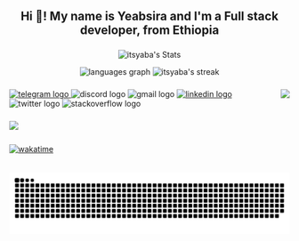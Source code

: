 <h2 align="center">Hi 👋! My name is Yeabsira and I'm a Full stack developer, from Ethiopia</h2>
 
###

<div align="center">

![itsyaba's Stats](https://github-readme-stats.vercel.app/api?username=itsyaba&theme=vue-dark&show_icons=true&hide_border=false&count_private=true)
 
  <img src="https://github-readme-stats.vercel.app/api/top-langs?username=itsyaba&locale=en&hide_title=false&layout=compact&card_width=320&langs_count=6&theme=vue-dark&hide_border=false" height="150" alt="languages graph"  />
  <img src="https://streak-stats.demolab.com?user=itsyaba&locale=en&mode=daily&theme=vue-dark&hide_border=false&border_radius=5" height="150" alt="itsyaba's streak"  />
</div>

###

<img align="right" height="150" src="https://media0.giphy.com/media/v1.Y2lkPTc5MGI3NjExODJpeDhuZDI2czk4M2piNG5vY3kwdTE5enZ5OHBhOHNreTBzdDU2NyZlcD12MV9pbnRlcm5hbF9naWZfYnlfaWQmY3Q9Zw/3oEduLPzcE6qsCj8S4/giphy.webp"  />

###

<div align="left">
  <a href="https://t.me/itsyaba" target="_blank">
    <img src="https://img.shields.io/static/v1?message=Telegram&logo=telegram&label=&color=2CA5E0&logoColor=white&labelColor=&style=for-the-badge" height="35" alt="telegram logo"  />
  </a>
  <img src="https://img.shields.io/static/v1?message=Discord&logo=discord&label=&color=7289DA&logoColor=white&labelColor=&style=for-the-badge" height="35" alt="discord logo"  />
  <img src="https://img.shields.io/static/v1?message=Gmail&logo=gmail&label=&color=D14836&logoColor=white&labelColor=&style=for-the-badge" height="35" alt="gmail logo"  />
  <a href="https://www.linkedin.com/in/yeabsira-tarekegn-abb698214/" target="_blank">
    <img src="https://img.shields.io/static/v1?message=LinkedIn&logo=linkedin&label=&color=0077B5&logoColor=white&labelColor=&style=for-the-badge" height="35" alt="linkedin logo"  />
  </a>
  <img src="https://img.shields.io/static/v1?message=Twitter&logo=twitter&label=&color=1DA1F2&logoColor=white&labelColor=&style=for-the-badge" height="35" alt="twitter logo"  />
  <img src="https://img.shields.io/static/v1?message=Stackoverflow&logo=stackoverflow&label=&color=FE7A16&logoColor=white&labelColor=&style=for-the-badge" height="35" alt="stackoverflow logo"  />
</div>

###
![](https://komarev.com/ghpvc/?username=itsyaba)

###
[![wakatime](https://wakatime.com/badge/user/2b224cfe-965f-4f77-99f7-65a66228c302.svg)](https://wakatime.com/@2b224cfe-965f-4f77-99f7-65a66228c302)

  ###
  <picture>
  <source
    media="(prefers-color-scheme: dark)"
    srcset="https://raw.githubusercontent.com/platane/snk/output/github-contribution-grid-snake-dark.svg"
  />
  <source
    media="(prefers-color-scheme: light)"
    srcset="https://raw.githubusercontent.com/platane/snk/output/github-contribution-grid-snake.svg"
  />
  <img
    alt="github contribution grid snake animation"
    src="https://raw.githubusercontent.com/platane/snk/output/github-contribution-grid-snake.svg"
  />
</picture>  

###
